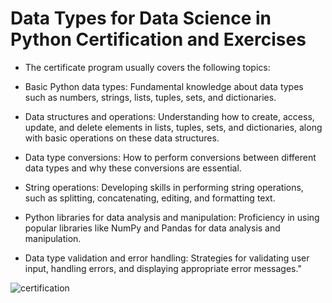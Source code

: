 # Data Types for Data Science in Python Certification and Exercises
* The certificate program usually covers the following topics:

* Basic Python data types: Fundamental knowledge about data types such as numbers, strings, lists, tuples, sets, and dictionaries.

* Data structures and operations: Understanding how to create, access, update, and delete elements in lists, tuples, sets, and dictionaries, along with basic operations on these data structures.

* Data type conversions: How to perform conversions between different data types and why these conversions are essential.

* String operations: Developing skills in performing string operations, such as splitting, concatenating, editing, and formatting text.

* Python libraries for data analysis and manipulation: Proficiency in using popular libraries like NumPy and Pandas for data analysis and manipulation.

* Data type validation and error handling: Strategies for validating user input, handling errors, and displaying appropriate error messages."

![certification](https://resmim.net/cdn/2023/07/23/SYcejT.png)
